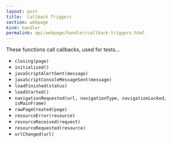 ```yaml
---
layout: post
title:  Callback Triggers
section: webpage
kind: handler
permalink: api/webpage/handler/callback-triggers.html
---
```


These functions call callbacks, used for tests...

* `closing(page)`
* `initialized()`
* `javaScriptAlertSent(message)`
* `javaScriptConsoleMessageSent(message)`
* `loadFinished(status)`
* `loadStarted()`
* `navigationRequested(url, navigationType, navigationLocked, isMainFrame)`
* `rawPageCreated(page)`
* `resourceError(resource)`
* `resourceReceived(request)`
* `resourceRequested(resource)`
* `urlChanged(url)`
